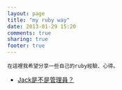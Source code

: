 ```yaml
---
layout: page
title: "my ruby way"
date: 2013-01-29 15:20
comments: true
sharing: true
footer: true
---
```

    在這裡我希望分享一些自己的ruby經驗、心得。
    
*  [Jack是不是管理員？](/blog/2013/01/29/mrw-admin/) 

